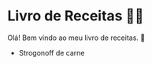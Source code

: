 # Livro de Receitas :man_cook:

Olá! Bem vindo ao meu livro de receitas. :wave:

- Strogonoff de carne